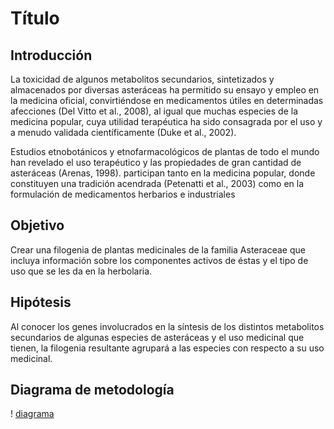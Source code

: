 # Título

## Introducción
La toxicidad de algunos metabolitos secundarios, sintetizados y almacenados por diversas asteráceas ha permitido su ensayo y empleo en la medicina oficial, convirtiéndose en medicamentos útiles en determinadas afecciones (Del Vitto et al., 2008), al igual que muchas especies de la medicina popular, cuya utilidad terapéutica ha sido consagrada por el uso y a menudo validada científicamente (Duke et al., 2002). 
 
Estudios etnobotánicos y etnofarmacológicos de plantas de todo el mundo han revelado el uso terapéutico y las propiedades de gran cantidad de asteráceas (Arenas, 1998). participan tanto en la medicina popular, donde constituyen una tradición acendrada (Petenatti et al., 2003) como en la formulación de medicamentos herbarios e industriales


## Objetivo
Crear una filogenia de plantas medicinales de la familia Asteraceae que incluya información sobre los componentes activos de éstas y el tipo de uso que se les da en la herbolaria.

## Hipótesis
Al conocer los genes involucrados en la síntesis de los distintos metabolitos secundarios de algunas especies de asteráceas y el uso medicinal que tienen, la filogenia resultante agrupará a las especies con respecto a su uso medicinal.

## Diagrama de metodología
! [diagrama](https://raw.githubusercontent.com/cxro-cc/Proyecto-final/main/metodo.png)

